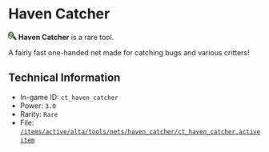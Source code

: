 # Haven Catcher

<img src="https://raw.githubusercontent.com/Ceterai/Enternia/main/items/active/alta/tools/nets/haven_catcher/icon.png" alt="Haven Catcher icon" loading="lazy" height=16px width="auto" /> **Haven Catcher** is a rare tool.

A fairly fast one-handed net made for catching bugs and various critters!

## Technical Information

- In-game ID: `ct_haven_catcher`
- Power: `3.0`
- Rarity: `Rare`
- File: [`/items/active/alta/tools/nets/haven_catcher/ct_haven_catcher.activeitem`](https://github.com/Ceterai/Enternia/blob/main/items/active/alta/tools/nets/haven_catcher/ct_haven_catcher.activeitem)
